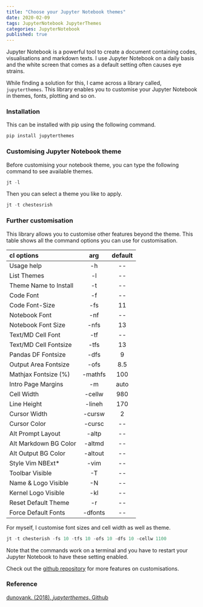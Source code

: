 ```yaml
---
title: "Choose your Jupyter Notebook themes"
date: 2020-02-09
tags: JupyterNotebook JupyterThemes
categories: JupyterNotebook
published: true
---
```


Jupyter Notebook is a powerful tool to create a document containing codes, visualisations and markdown texts. I use Jupyter Notebook on a daily basis and the white screen that comes as a default setting often causes eye strains. 

While finding a solution for this, I came across a library called, `jupyterthemes`. This library enables you to customise your Jupyter Notebook in themes, fonts, plotting and so on. 

### Installation
This can be installed with pip using the following command.
```python
pip install jupyterthemes
```

### Customising Jupyter Notebook theme
Before customising your notebook theme, you can type the following command to see available themes.
```python
jt -l
```
Then you can select a theme you like to apply.
```python
jt -t chestesrish
```

### Further customisation
This library allows you to customise other features beyond the theme. 
This table shows all the command options you can use for customisation.

cl options|arg| default 
:---|:---:|:---:
Usage help|-h|--
List Themes|-l|--
Theme Name to Install|-t|--
Code Font|-f|--
Code Font-Size|-fs|11
Notebook Font	|-nf|--
Notebook Font Size|-nfs|13
Text/MD Cell Font|-tf|--
Text/MD Cell Fontsize|-tfs|13
Pandas DF Fontsize|-dfs|9
Output Area Fontsize|-ofs|8.5
Mathjax Fontsize (%)|-mathfs|100
Intro Page Margins|-m|auto
Cell Width|-cellw|980
Line Height|-lineh|170
Cursor Width|-cursw|2
Cursor Color|-cursc|--
Alt Prompt Layout|-altp|--
Alt Markdown BG Color|-altmd|--
Alt Output BG Color|-altout|--
Style Vim NBExt*|-vim|	--
Toolbar Visible|-T|--
Name & Logo Visible|-N|--
Kernel Logo Visible|-kl|--
Reset Default Theme|-r|--
Force Default Fonts|-dfonts|--

For myself, I customise font sizes and cell width as well as theme.
```python
jt -t chesterish -fs 10 -tfs 10 -ofs 10 -dfs 10 -cellw 1100
```
Note that the commands work on a terminal and you have to restart your Jupyter Notebook to have these setting enabled.

Check out the [github repository] for more features on customisations. 

### Reference
[dunovank. (2018). <i>jupyterthemes</i>. Github]


[github repository]: https://github.com/dunovank/jupyter-themes/blob/master/README.md
[dunovank. (2018). <i>jupyterthemes</i>. Github]: https://github.com/dunovank/jupyter-themes/blob/master/README.md
